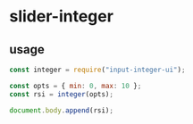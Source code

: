 # slider-integer

## usage

```js
const integer = require("input-integer-ui");

const opts = { min: 0, max: 10 };
const rsi = integer(opts);

document.body.append(rsi);
```
